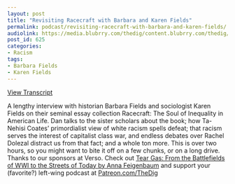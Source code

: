 ```yaml
---
layout: post
title: "Revisiting Racecraft with Barbara and Karen Fields"
permalink: podcast/revisiting-racecraft-with-barbara-and-karen-fields/
audiolink: https://media.blubrry.com/thedig/content.blubrry.com/thedig/The_Dig_-_EP_75_-_Fields.mp3
post_id: 625
categories: 
- Racism
tags: 
- Barbara Fields
- Karen Fields
---
```


[View Transcript](https://www.jacobinmag.com/2018/01/racecraft-racism-barbara-karen-fields)


A lengthy interview with historian Barbara Fields and sociologist Karen Fields on their seminal essay collection Racecraft: The Soul of Inequality in American Life. Dan talks to the sister scholars about the book; how Ta-Nehisi Coates’ primordialist view of white racism spells defeat; that racism serves the interest of capitalist class war, and endless debates over Rachel Dolezal distract us from that fact; and a whole ton more. This is over two hours, so you might want to bite it off on a few chunks, or on a long drive. Thanks to our sponsors at Verso. Check out [Tear Gas: From the Battlefields of WWI to the Streets of Today by Anna Feigenbaum](versobooks.com/books/2109-tear-gas) and support your (favorite?) left-wing podcast at [Patreon.com/TheDig](Patreon.com/TheDig)

 